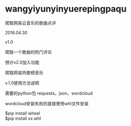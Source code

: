 # wangyiyunyinyuerepingpaqu
爬取网易云音乐的歌曲点评

2016.04.30

v1.0

爬取一个歌曲的热门评论


预计v2.0加入功能

爬取网易热歌榜音乐



v.1.0使用方法说明


需要的python包 requests，json，wordcloud

wordcloud安装失败的直接使用whl文件安装</br>

$pip install wheel</br>
$pip install xx.whl 



